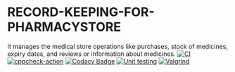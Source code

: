 # RECORD-KEEPING-FOR-PHARMACYSTORE
It manages the medical store operations like purchases, stock of medicines, expiry dates, and reviews or information about medicines.
[![CI](https://github.com/TEJASWI-DEVINA/RECORD-KEEPING-FOR-PHARMACYSTORE/actions/workflows/build1.yml/badge.svg)](https://github.com/TEJASWI-DEVINA/RECORD-KEEPING-FOR-PHARMACYSTORE/actions/workflows/build1.yml)
[![cppcheck-action](https://github.com/TEJASWI-DEVINA/RECORD-KEEPING-FOR-PHARMACYSTORE/actions/workflows/cppcheck.yml/badge.svg)](https://github.com/TEJASWI-DEVINA/RECORD-KEEPING-FOR-PHARMACYSTORE/actions/workflows/cppcheck.yml)
[![Codacy Badge](https://app.codacy.com/project/badge/Grade/6d213052be184d088ce9eaea22882368)](https://www.codacy.com/gh/TEJASWI-DEVINA/RECORD-KEEPING-FOR-PHARMACYSTORE/dashboard?utm_source=github.com&amp;utm_medium=referral&amp;utm_content=TEJASWI-DEVINA/RECORD-KEEPING-FOR-PHARMACYSTORE&amp;utm_campaign=Badge_Grade)
[![Unit testing](https://github.com/TEJASWI-DEVINA/RECORD-KEEPING-FOR-PHARMACYSTORE/actions/workflows/unittest.yml/badge.svg)](https://github.com/TEJASWI-DEVINA/RECORD-KEEPING-FOR-PHARMACYSTORE/actions/workflows/unittest.yml)
[![Valgrind](https://github.com/TEJASWI-DEVINA/RECORD-KEEPING-FOR-PHARMACYSTORE/actions/workflows/valgrind.yml/badge.svg)](https://github.com/TEJASWI-DEVINA/RECORD-KEEPING-FOR-PHARMACYSTORE/actions/workflows/valgrind.yml)


